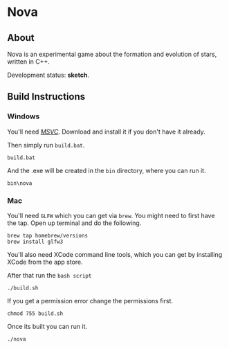 # Nova

## About

Nova is an experimental game about the formation and evolution of stars, written in C++.

Development status: **sketch**.

## Build Instructions

### Windows

You'll need [*MSVC*](https://www.visualstudio.com/). Download and install it if you don't have it already.

Then simply run `build.bat`.

```
build.bat
```
And the .exe will be created in the `bin` directory, where you can run it. 

```
bin\nova
```

### Mac

You'll need `GLFW` which you can get via `brew`. You might need to first have the tap. Open up terminal and do the following.

```
brew tap homebrew/versions
brew install glfw3
```

You'll also need XCode command line tools, which you can get by installing XCode from the app store.

After that run the `bash script`

```
./build.sh
```

If you get a permission error change the permissions first.

```
chmod 755 build.sh
```

Once its built you can run it.

```
./nova
```